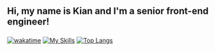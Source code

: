 <h2 align="left">Hi, my name is Kian and I'm a senior front-end engineer!</h2>

###
[![wakatime](https://wakatime.com/badge/user/75f08dec-ea57-420a-9de1-a7da44f351bd.svg)](https://wakatime.com/@75f08dec-ea57-420a-9de1-a7da44f351bd)
[![My Skills](https://skillicons.dev/icons?i=vue,nuxtjs,react,nextjs,redux,ts,js,vite,tailwind,html,css,figma,github,gitlab,webstorm)](https://skillicons.dev)
[![Top Langs](https://github-readme-stats.vercel.app/api/top-langs/?username=KianSenpai&layout=compact)](https://github.com/anuraghazra/github-readme-stats)
###

###
